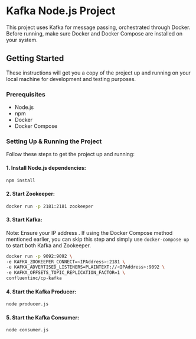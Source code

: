 # Kafka Node.js Project

This project uses Kafka for message passing, orchestrated through Docker. Before running, make sure Docker and Docker Compose are installed on your system.

## Getting Started

These instructions will get you a copy of the project up and running on your local machine for development and testing purposes.

### Prerequisites

- Node.js
- npm
- Docker
- Docker Compose

### Setting Up & Running the Project

Follow these steps to get the project up and running:

#### 1. Install Node.js dependencies:

```bash
npm install
```

#### 2. Start Zookeeper:

```bash
docker run -p 2181:2181 zookeeper
```

#### 3. Start Kafka:

Note: Ensure your IP address . If using the Docker Compose method mentioned earlier, you can skip this step and simply use `docker-compose up` to start both Kafka and Zookeeper.

```bash
docker run -p 9092:9092 \
-e KAFKA_ZOOKEEPER_CONNECT=<IPAddress>:2181 \
-e KAFKA_ADVERTISED_LISTENERS=PLAINTEXT://<IPAddress>:9092 \
-e KAFKA_OFFSETS_TOPIC_REPLICATION_FACTOR=1 \
confluentinc/cp-kafka
```

#### 4. Start the Kafka Producer:

```bash
node producer.js
```

#### 5. Start the Kafka Consumer:

```bash
node consumer.js
```

